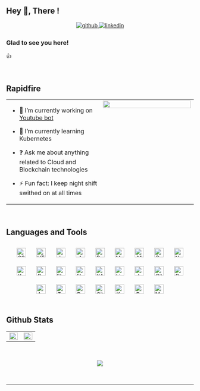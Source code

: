 ## Hey 👋, There !  
  

<div align="center">
<a href="https://github.com/dmitriyshub" target="_blank">
<img src=https://img.shields.io/badge/github-%2324292e.svg?&style=for-the-badge&logo=github&logoColor=white alt=github style="margin-bottom: 5px;" />
</a>
<a href="https://linkedin.com/in/dshtranvasser" target="_blank">
<img src=https://img.shields.io/badge/linkedin-%231E77B5.svg?&style=for-the-badge&logo=linkedin&logoColor=white alt=linkedin style="margin-bottom: 5px;" />
</a>  
</div>  
  



### Glad to see you here!  
👍  
  

<br/>  


## Rapidfire  
<table><tr><td valign="top" width="50%">

- 🔭 I’m currently working on [Youtube bot](https://github.com/dmitriyshub/YouTubeBot)  
  

- 🌱 I’m currently learning Kubernetes  
  

- ❓ Ask me about anything related to Cloud and Blockchain technologies  
  

- ⚡ Fun fact: I keep night shift swithed on at all times   


</td><td valign="top" width="50%">

<div align="center">
<img src="https://rishavanand.github.io/static/images/greetings.gif" align="center" style="width: 100%" />
</div>  


</td></tr></table>  

<br/>  


## Languages and Tools  
<div align="center">  
<a href="https://www.w3schools.com/css/" target="_blank"><img style="margin: 12px" src="https://profilinator.rishav.dev/skills-assets/css3-original-wordmark.svg" alt="CSS3" height="25" /></a>  
<a href="https://en.wikipedia.org/wiki/HTML5" target="_blank"><img style="margin: 12px" src="https://profilinator.rishav.dev/skills-assets/html5-original-wordmark.svg" alt="HTML5" height="25" /></a>  
<a href="https://www.javascript.com/" target="_blank"><img style="margin: 12px" src="https://profilinator.rishav.dev/skills-assets/javascript-original.svg" alt="JavaScript" height="25" /></a>  
<a href="https://aws.amazon.com/" target="_blank"><img style="margin: 12px" src="https://profilinator.rishav.dev/skills-assets/amazonwebservices-original-wordmark.svg" alt="AWS" height="25" /></a>  
<a href="https://www.docker.com/" target="_blank"><img style="margin: 12px" src="https://profilinator.rishav.dev/skills-assets/docker-original-wordmark.svg" alt="Docker" height="25" /></a>  
<a href="https://www.mysql.com/" target="_blank"><img style="margin: 12px" src="https://profilinator.rishav.dev/skills-assets/mysql-original-wordmark.svg" alt="MySQL" height="25" /></a>  
<a href="https://www.mongodb.com/" target="_blank"><img style="margin: 12px" src="https://profilinator.rishav.dev/skills-assets/mongodb-original-wordmark.svg" alt="MongoDB" height="25" /></a>  
<a href="https://www.python.org/" target="_blank"><img style="margin: 12px" src="https://profilinator.rishav.dev/skills-assets/python-original.svg" alt="Python" height="25" /></a>  
<a href="https://www.nginx.com/" target="_blank"><img style="margin: 12px" src="https://profilinator.rishav.dev/skills-assets/nginx-original.svg" alt="Nginx" height="25" /></a>  
<a href="https://kubernetes.io/" target="_blank"><img style="margin: 12px" src="https://profilinator.rishav.dev/skills-assets/kubernetes-icon.svg" alt="Kubernetes" height="25" /></a>  
<a href="https://www.gnu.org/software/bash/" target="_blank"><img style="margin: 12px" src="https://profilinator.rishav.dev/skills-assets/gnu_bash-icon.svg" alt="Bash" height="25" /></a>  
<a href="https://www.elastic.co/" target="_blank"><img style="margin: 12px" src="https://profilinator.rishav.dev/skills-assets/elasticsearch.png" alt="Elastic Search" height="25" /></a>  
<a href="https://flask.palletsprojects.com/" target="_blank"><img style="margin: 12px" src="https://profilinator.rishav.dev/skills-assets/flask.png" alt="Flask" height="25" /></a>  
<a href="https://www.apachefriends.org/" target="_blank"><img style="margin: 12px" src="https://profilinator.rishav.dev/skills-assets/xampp.png" alt="XAMPP" height="25" /></a>  
<a href="https://www.linux.org/" target="_blank"><img style="margin: 12px" src="https://profilinator.rishav.dev/skills-assets/linux-original.svg" alt="Linux" height="25" /></a>  
<a href="https://www.jenkins.io/" target="_blank"><img style="margin: 12px" src="https://profilinator.rishav.dev/skills-assets/jenkins-icon.svg" alt="Jenkins" height="25" /></a>  
<a href="https://github.com/" target="_blank"><img style="margin: 12px" src="https://profilinator.rishav.dev/skills-assets/git-scm-icon.svg" alt="Git" height="25" /></a>  
<a href="https://www.rabbitmq.com/" target="_blank"><img style="margin: 12px" src="https://profilinator.rishav.dev/skills-assets/rabbitmq-icon.svg" alt="RabbitMQ" height="25" /></a>  
<a href="https://www.ansible.com/" target="_blank"><img style="margin: 12px" src="https://profilinator.rishav.dev/skills-assets/ansible.png" alt="Ansible" height="25" /></a>  
<a href="https://www.terraform.io/" target="_blank"><img style="margin: 12px" src="https://profilinator.rishav.dev/skills-assets/terraformio-icon.svg" alt="Terraform" height="25" /></a>  
<a href="https://www.postgresql.org/" target="_blank"><img style="margin: 12px" src="https://profilinator.rishav.dev/skills-assets/postgresql-original-wordmark.svg" alt="PostgreSQL" height="25" /></a>  
<a href="https://about.gitlab.com/" target="_blank"><img style="margin: 12px" src="https://profilinator.rishav.dev/skills-assets/gitlab.svg" alt="GitLab" height="25" /></a>  
<a href="https://kafka.apache.org/" target="_blank"><img style="margin: 12px" src="https://profilinator.rishav.dev/skills-assets/apache_kafka-icon.svg" alt="Kafka" height="25" /></a>  
<a href="https://redis.io/" target="_blank"><img style="margin: 12px" src="https://profilinator.rishav.dev/skills-assets/redis-original-wordmark.svg" alt="Redis" height="25" /></a>  
<a href="https://mariadb.org/" target="_blank"><img style="margin: 12px" src="https://profilinator.rishav.dev/skills-assets/mariadb.png" alt="Maria DB" height="25" /></a>  
</div>  

<br/>  


## Github Stats  
<table><tr><td valign="top" width="50%">

<img src="https://github-readme-stats.vercel.app/api?username=dmitriyshub&show_icons=true&count_private=true&hide_border=true" align="left" style="width: 100%" />

</td><td valign="top" width="50%">

<img src="https://github-readme-stats.vercel.app/api/top-langs/?username=dmitriyshub&hide_border=true&layout=compact" align="left" style="width: 100%" />

</td></tr></table>  

<br/>  

  

<br/>  

<div align="center">
<img src="https://komarev.com/ghpvc/?username=dmitriyshub&&style=flat-square" align="center" />
</div>  
  

<br/>  


<br />

----
